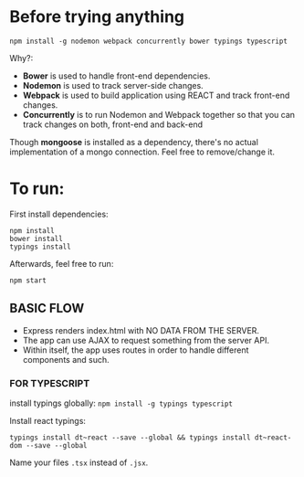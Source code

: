 # Before trying anything #

```node
npm install -g nodemon webpack concurrently bower typings typescript
```

Why?:
* **Bower** is used to handle front-end dependencies.
* **Nodemon** is used to track server-side changes.
* **Webpack** is used to build application using REACT and track front-end changes.
* **Concurrently** is to run Nodemon and Webpack together so that you can track changes on both, front-end and back-end

Though **mongoose** is installed as a dependency, there's no actual implementation of a mongo connection. Feel free to remove/change it.

# To run: #
First install dependencies:
```node
npm install
bower install
typings install
```
Afterwards, feel free to run:
```node
npm start
```

## BASIC FLOW ##

* Express renders index.html with NO DATA FROM THE SERVER.
* The app can use AJAX to request something from the server API.
* Within itself, the app uses routes in order to handle different components and such.


### FOR TYPESCRIPT ###
install typings globally: 
``` npm install -g typings typescript ```

Install react typings:
```
typings install dt~react --save --global && typings install dt~react-dom --save --global
``` 

Name your files ```.tsx``` instead of ```.jsx```.
